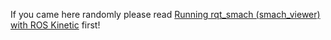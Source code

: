 If you came here randomly please read [Running rqt_smach (smach_viewer) with ROS Kinetic](https://gist.github.com/matt3o/88bced95dba37a8932a51904d0734dff) first!
